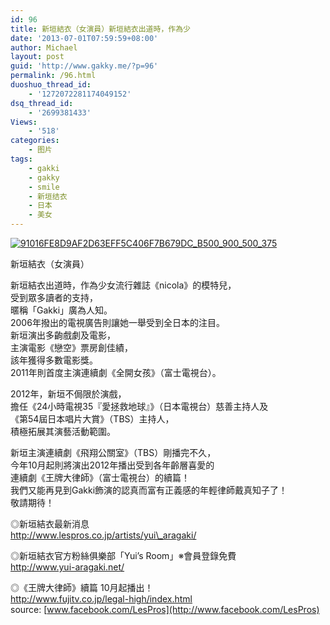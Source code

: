 ```yaml
---
id: 96
title: 新垣結衣（女演員）新垣結衣出道時，作為少
date: '2013-07-01T07:59:59+08:00'
author: Michael
layout: post
guid: 'http://www.gakky.me/?p=96'
permalink: /96.html
duoshuo_thread_id:
    - '1272072281174049152'
dsq_thread_id:
    - '2699381433'
Views:
    - '518'
categories:
    - 图片
tags:
    - gakki
    - gakky
    - smile
    - 新垣结衣
    - 日本
    - 美女
---
```


[![91016FE8D9AF2D63EFF5C406F7B679DC_B500_900_500_375](http://www.yui-aragaki.org/wp-content/uploads/img/91016FE8D9AF2D63EFF5C406F7B679DC_B500_900_500_375.jpeg)](http://www.yui-aragaki.org/wp-content/uploads/img/91016FE8D9AF2D63EFF5C406F7B679DC_B1280_1280_960_720.jpeg)

新垣結衣（女演員）

新垣結衣出道時，作為少女流行雜誌《nicola》的模特兒，  
受到眾多讀者的支持，  
暱稱「Gakki」廣為人知。  
2006年撥出的電視廣告則讓她一舉受到全日本的注目。  
新垣演出多齣戲劇及電影，  
主演電影《戀空》票房創佳績，  
該年獲得多數電影獎。  
2011年則首度主演連續劇《全開女孩》（富士電視台）。

2012年，新垣不侷限於演戲，  
擔任《24小時電視35『愛拯救地球』》（日本電視台）慈善主持人及  
《第54屆日本唱片大賞》（TBS）主持人，  
積極拓展其演藝活動範圍。

新垣主演連續劇《飛翔公關室》（TBS）剛播完不久，  
今年10月起則將演出2012年播出受到各年齡層喜愛的  
連續劇《王牌大律師》（富士電視台）的續篇！  
我們又能再見到Gakki飾演的認真而富有正義感的年輕律師戴真知子了！  
敬請期待！

◎新垣結衣最新消息   
http://www.lespros.co.jp/artists/yui\_aragaki/

◎新垣結衣官方粉絲俱樂部「Yui’s Room」※會員登錄免費   
http://www.yui-aragaki.net/

◎《王牌大律師》續篇 10月起播出！   
http://www.fujitv.co.jp/legal-high/index.html  
source: [www.facebook.com/LesPros](http://www.facebook.com/LesPros)